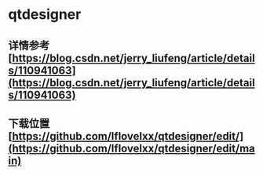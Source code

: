 # qtdesigner
## 详情参考[https://blog.csdn.net/jerry_liufeng/article/details/110941063](https://blog.csdn.net/jerry_liufeng/article/details/110941063)
## 下载位置[https://github.com/lflovelxx/qtdesigner/edit/](https://github.com/lflovelxx/qtdesigner/edit/main)
